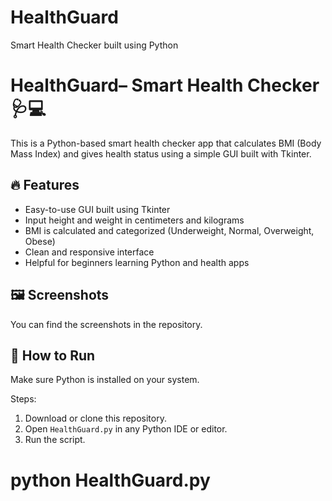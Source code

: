 # HealthGuard
Smart Health Checker built using Python
# HealthGuard– Smart Health Checker 🩺💻

This is a Python-based smart health checker app that calculates BMI (Body Mass Index) and gives health status using a simple GUI built with Tkinter.

## 🔥 Features

* Easy-to-use GUI built using Tkinter
* Input height and weight in centimeters and kilograms
* BMI is calculated and categorized (Underweight, Normal, Overweight, Obese)
* Clean and responsive interface
* Helpful for beginners learning Python and health apps

## 🖼️ Screenshots

You can find the screenshots in the repository.

## 🚀 How to Run

Make sure Python is installed on your system.

Steps:

1. Download or clone this repository.
2. Open `HealthGuard.py` in any Python IDE or editor.
3. Run the script.


# python HealthGuard.py

